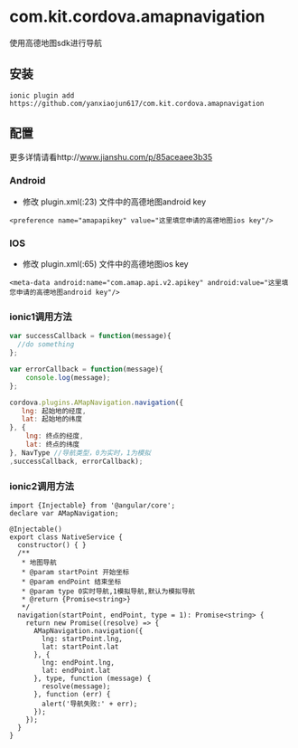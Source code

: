# com.kit.cordova.amapnavigation

使用高德地图sdk进行导航

## 安装
`ionic plugin add https://github.com/yanxiaojun617/com.kit.cordova.amapnavigation`

## 配置
更多详情请看http://www.jianshu.com/p/85aceaee3b35
### Android

*  修改 plugin.xml(:23) 文件中的高德地图android key

`<preference name="amapapikey" value="这里填您申请的高德地图ios key"/>`

### IOS

*  修改 plugin.xml(:65) 文件中的高德地图ios key

`<meta-data android:name="com.amap.api.v2.apikey" android:value="这里填您申请的高德地图android key"/>`

### ionic1调用方法

```js
var successCallback = function(message){
  //do something
};

var errorCallback = function(message){
    console.log(message);
};

cordova.plugins.AMapNavigation.navigation({
   lng: 起始地的经度,
   lat: 起始地的纬度
}, {
    lng: 终点的经度,
    lat: 终点的纬度
}, NavType //导航类型，0为实时，1为模拟
,successCallback, errorCallback);

```

### ionic2调用方法

```
import {Injectable} from '@angular/core';
declare var AMapNavigation;

@Injectable()
export class NativeService {
  constructor() { }
  /**
   * 地图导航
   * @param startPoint 开始坐标
   * @param endPoint 结束坐标
   * @param type 0实时导航,1模拟导航,默认为模拟导航
   * @return {Promise<string>}
   */
  navigation(startPoint, endPoint, type = 1): Promise<string> {
    return new Promise((resolve) => {
      AMapNavigation.navigation({
        lng: startPoint.lng,
        lat: startPoint.lat
      }, {
        lng: endPoint.lng,
        lat: endPoint.lat
      }, type, function (message) {
        resolve(message);
      }, function (err) {
        alert('导航失败:' + err);
      });
    });
  }
}

```